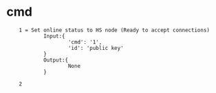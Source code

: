 # cmd

        1 = Set online status to HS node (Ready to accept connections)
                Input:{
                        'cmd': '1',
                        'id': 'public key'
                }
                Output:{
                        None
                }

        2  